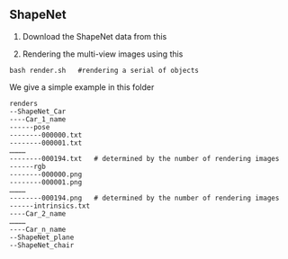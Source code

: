 ## ShapeNet
1. Download the ShapeNet data from this

[website]: https://shapenet.org/

2. Rendering the multi-view images using this

[repo]: https://github.com/vsitzmann/shapenet_renderer/tree/master

```
bash render.sh   #rendering a serial of objects
```

We give a simple example in this folder

```
renders
--ShapeNet_Car
----Car_1_name 
------pose
--------000000.txt
--------000001.txt
…………
--------000194.txt   # determined by the number of rendering images
------rgb
--------000000.png
--------000001.png
…………
--------000194.png   # determined by the number of rendering images
------intrinsics.txt
----Car_2_name
…………
----Car_n_name
--ShapeNet_plane
--ShapeNet_chair
```

